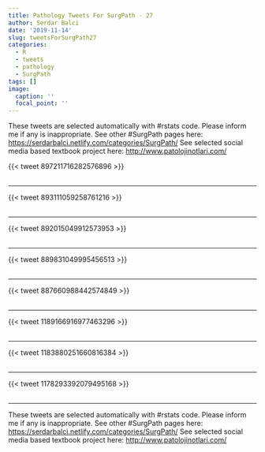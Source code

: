 ```yaml
---
title: Pathology Tweets For SurgPath - 27
author: Serdar Balci
date: '2019-11-14'
slug: tweetsForSurgPath27
categories:
  - R
  - tweets
  - pathology
  - SurgPath
tags: []
image:
  caption: ''
  focal_point: ''
---
```



These tweets are selected automatically with #rstats code. Please inform me if any is inappropriate.
See other #SurgPath pages here: https://serdarbalci.netlify.com/categories/SurgPath/ 
See selected social media based textbook project here: http://www.patolojinotlari.com/

{{< tweet 897211716282576896 >}}
<br>
<br>
<hr>
{{< tweet 893111059258761216 >}}
<br>
<br>
<hr>
{{< tweet 892015049912573953 >}}
<br>
<br>
<hr>
{{< tweet 889831049995456513 >}}
<br>
<br>
<hr>
{{< tweet 887660988442574849 >}}
<br>
<br>
<hr>
{{< tweet 1189166916977463296 >}}
<br>
<br>
<hr>
{{< tweet 1183880251660816384 >}}
<br>
<br>
<hr>
{{< tweet 1178293392079495168 >}}
<br>
<br>
<hr>


These tweets are selected automatically with #rstats code. Please inform me if any is inappropriate.
See other #SurgPath pages here: https://serdarbalci.netlify.com/categories/SurgPath/ 
See selected social media based textbook project here: http://www.patolojinotlari.com/
